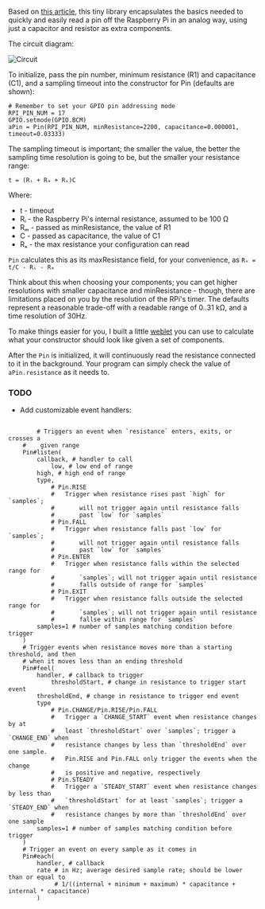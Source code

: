 Based on [this article](http://www.raspberrypi-spy.co.uk/2012/08/reading-analogue-sensors-with-one-gpio-pin/),
this tiny library encapsulates the basics needed to quickly and easily
read a pin off the Raspberry Pi in an analog way, using just a capacitor
and resistor as extra components.

The circuit diagram:

![Circuit](https://cdn.rawgit.com/Fordi/rpi-analog-pin/master/circuit.svg)

To initialize, pass the pin number, minimum resistance (R1) and
capacitance (C1), and a sampling timeout into the constructor for Pin
(defaults are shown):

	# Remember to set your GPIO pin addressing mode
	RPI_PIN_NUM = 17
	GPIO.setmode(GPIO.BCM)
	aPin = Pin(RPI_PIN_NUM, minResistance=2200, capacitance=0.000001, timeout=0.03333)

The sampling timeout is important; the smaller the value, the better
the sampling time resolution is going to be, but the smaller your
resistance range:

	t = (Rᵢ + Rₘ + Rₓ)C

Where:

 * t  - timeout
 * Rᵢ - the Raspberry Pi's internal resistance, assumed to be 100 Ω
 * Rₘ - passed as minResistance, the value of R1
 * C  - passed as capacitance, the value of C1
 * Rₓ - the max resistance your configuration can read

`Pin` calculates this as its maxResistance field, for your convenience,
as `Rₓ = t/C - Rᵢ - Rₘ`

Think about this when choosing your components; you can get higher
resolutions with smaller capacitance and minResistance - though, there
are limitations placed on you by the resolution of the RPi's timer.  The
defaults represent a reasonable trade-off with a readable range of
0..31 kΩ, and a time resolution of 30Hz.

To make things easier for you, I built a little [weblet](https://fordi.github.io/)
you can use to calculate what your constructor should look like given a set of
components.

After the `Pin` is initialized, it will continuously read the resistance
connected to it in the background.  Your program can simply check the
value of `aPin.resistance` as it needs to.

### TODO

* Add customizable event handlers:

```

        # Triggers an event when `resistance` enters, exits, or crosses a
	#    given range
	Pin#listen(
		callback, # handler to call
        	low, # low end of range
		high, # high end of range
		type,
		    # Pin.RISE
		    #	Trigger when resistance rises past `high` for `samples`;
		    #       will not trigger again until resistance falls
		    #       past `low` for `samples`
		    # Pin.FALL
		    #	Trigger when resistance falls past `low` for `samples`;
		    #       will not trigger again until resistance falls
		    #       past `low` for `samples`
		    # Pin.ENTER
		    #   Trigger when resistance falls within the selected range for
		    #       `samples`; will not trigger again until resistance
		    #       falls outside of range for `samples`
		    # Pin.EXIT
		    #   Trigger when resistance falls outside the selected range for
		    #       `samples`; will not trigger again until resistance
		    #       fallse within range for `samples`
		samples=1 # number of samples matching condition before trigger
	)
	# Trigger events when resistance moves more than a starting threshold, and then
	# when it moves less than an ending threshold
	Pin#feel(
		handler, # callback to trigger
	        thresholdStart, # change in resistance to trigger start event
		thresholdEnd, # change in resistance to trigger end event
		type
		    # Pin.CHANGE/Pin.RISE/Pin.FALL
		    #   Trigger a `CHANGE_START` event when resistance changes by at
		    #   least `thresholdStart` over `samples`; trigger a `CHANGE_END` when
		    #   resistance changes by less than `thresholdEnd` over one sample.
		    #   Pin.RISE and Pin.FALL only trigger the events when the change
		    #   is positive and negative, respectively
		    # Pin.STEADY
		    #   Trigger a `STEADY_START` event when resistance changes by less than
		    #   `thresholdStart` for at least `samples`; trigger a `STEADY_END` when
		    #   resistance changes by more than `thresholdEnd` over one sample
		samples=1 # number of samples matching condition before trigger
	)
	# Trigger an event on every sample as it comes in
	Pin#each(
		handler, # callback
		rate # in Hz; average desired sample rate; should be lower than or equal to
		     # 1/((internal + minimum + maximum) * capacitance + internal * capacitance)
        )
```
